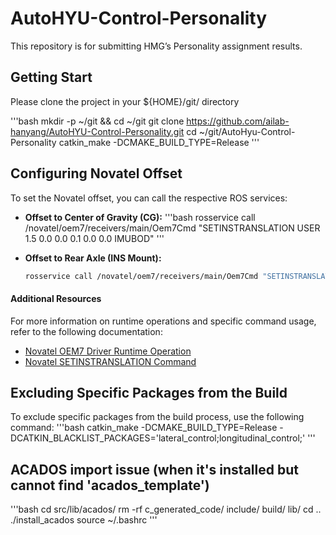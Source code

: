 # AutoHYU-Control-Personality
This repository is for submitting HMG’s Personality assignment results.

## Getting Start
Please clone the project in your ${HOME}/git/ directory

'''bash
mkdir -p ~/git && cd ~/git
git clone https://github.com/ailab-hanyang/AutoHYU-Control-Personality.git
cd ~/git/AutoHyu-Control-Personality
catkin_make -DCMAKE_BUILD_TYPE=Release
'''

## Configuring Novatel Offset
To set the Novatel offset, you can call the respective ROS services:

- **Offset to Center of Gravity (CG):**
  '''bash
  rosservice call /novatel/oem7/receivers/main/Oem7Cmd "SETINSTRANSLATION USER 1.5 0.0 0.0 0.1 0.0 0.0 IMUBOD"
  '''
  
- **Offset to Rear Axle (INS Mount):**
  ```bash
  rosservice call /novatel/oem7/receivers/main/Oem7Cmd "SETINSTRANSLATION USER 0.0 0.0 0.0 0.0 0.0 0.0 IMUBODY"
  ```

#### Additional Resources
For more information on runtime operations and specific command usage, refer to the following documentation:

- [Novatel OEM7 Driver Runtime Operation](https://wiki.ros.org/novatel_oem7_driver/runtime_operation)
- [Novatel SETINSTRANSLATION Command](https://docs.novatel.com/OEM7/Content/SPAN_Commands/SETINSTRANSLATION.htm?tocpath=Commands%20%2526%20Logs%7CCommands%7CSPAN%20Commands%7C_____23)

## Excluding Specific Packages from the Build
To exclude specific packages from the build process, use the following command:
'''bash
catkin_make -DCMAKE_BUILD_TYPE=Release -DCATKIN_BLACKLIST_PACKAGES='lateral_control;longitudinal_control;'
'''

## ACADOS import issue (when it's installed but cannot find 'acados_template')
'''bash
cd src/lib/acados/
rm -rf c_generated_code/ include/ build/ lib/
cd ..
./install_acados
source ~/.bashrc
'''
